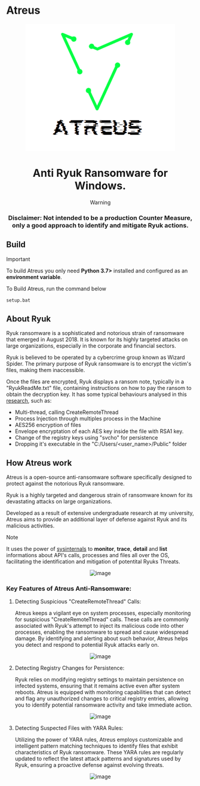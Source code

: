 # Atreus
<div align="center" >
<img src='assets/atreus.png' style="width:25rem;"/>

# Anti Ryuk Ransomware for Windows.
> [!WARNING]  
> ### Disclaimer: Not intended to be a production Counter Measure, only a good approach to identify and mitigate Ryuk actions.
</div>

## Build


> [!IMPORTANT]  
> To build Atreus you only need **Python 3.7>** installed and configured as an **environment variable**.

To Build Atreus, run the command below

```bash
setup.bat
```

## About Ryuk
Ryuk ransomware is a sophisticated and notorious strain of ransomware that emerged in August 2018. 
It is known for its highly targeted attacks on large organizations, especially in the corporate and financial sectors. 

Ryuk is believed to be operated by a cybercrime group known as Wizard Spider.
The primary purpose of Ryuk ransomware is to encrypt the victim's files, making them inaccessible. 

Once the files are encrypted, Ryuk displays a ransom note, typically in a "RyukReadMe.txt" file, containing instructions on how to pay the ransom to obtain the decryption key.
It has some typical behaviours analysed in this [research](www.google.com), such as:
* Multi-thread, calling CreateRemoteThread
* Process Injection through multiples process in the Machine
* AES256 encryption of files
* Envelope encryptation of each AES key inside the file with RSA1 key.
* Change of the registry keys using "svcho" for persistence
* Dropping it's executable in the "C:/Users/<user_name>/Public" folder

## How Atreus work

Atreus is a open-source anti-ransomware software specifically designed to protect against the notorious Ryuk ransomware. 

Ryuk is a highly targeted and dangerous strain of ransomware known for its devastating attacks on large organizations. 

Developed as a result of extensive undergraduate research at my university, Atreus aims to provide an additional layer of defense against Ryuk and its malicious activities.

> [!NOTE]  
> It uses the power of [sysinternals](https://learn.microsoft.com/en-us/sysinternals/) to **monitor**, **trace**, **detail** and **list** informations about API's calls, processes and files all over the OS, facilitating the identification and mitigation of potentital Ryuks Threats.

<div align="center" >
  
![image](https://github.com/matheus-1618/Atreus/assets/71362534/2bbc5a07-f2fb-45eb-9198-88d9d929a4b0)

</div>

### Key Features of Atreus Anti-Ransomware:

1. Detecting Suspicious "CreateRemoteThread" Calls:

      Atreus keeps a vigilant eye on system processes, especially monitoring for suspicious "CreateRemoteThread" calls. These calls are commonly associated with Ryuk's attempt to inject its malicious code into other processes, enabling the ransomware to spread and cause widespread damage. By identifying and alerting about such behavior, Atreus helps you detect and respond to potential Ryuk attacks early on.
<div align="center" >
  
![image](https://github.com/matheus-1618/Atreus/assets/71362534/226f342f-103b-47e2-8c2d-be76d63f9a8c)

</div>

2. Detecting Registry Changes for Persistence:

    Ryuk relies on modifying registry settings to maintain persistence on infected systems, ensuring that it remains active even after system reboots. Atreus is equipped with  monitoring capabilities that can detect and flag any unauthorized changes to critical registry entries, allowing you to identify potential ransomware activity and take immediate action.
<div align="center" >
  
![image](https://github.com/matheus-1618/Atreus/assets/71362534/eae1c0fc-d46d-40d2-80f2-f3549020d2c7)

</div>

3. Detecting Suspected Files with YARA Rules:

    Utilizing the power of YARA rules, Atreus employs customizable and intelligent pattern matching techniques to identify files that exhibit characteristics of Ryuk ransomware. These YARA rules are regularly updated to reflect the latest attack patterns and signatures used by Ryuk, ensuring a proactive defense against evolving threats.
  <div align="center" >
    
![image](https://github.com/matheus-1618/Atreus/assets/71362534/f248bf39-f206-45c1-b311-9cf54e94c380)

</div>
